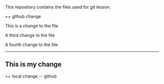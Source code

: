This repository contains the files used for git lesson.

++ github change

This is a change to the file

A third change to the file

A fourth change to the file

-----
This is my change
-----

++ local change -- github

